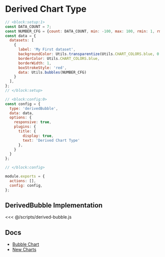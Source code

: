 # Derived Chart Type

```js chart-editor
// <block:setup:1>
const DATA_COUNT = 7;
const NUMBER_CFG = {count: DATA_COUNT, min: -100, max: 100, rmin: 1, rmax: 20};
const data = {
  datasets: [
    {
      label: 'My First dataset',
      backgroundColor: Utils.transparentize(Utils.CHART_COLORS.blue, 0.5),
      borderColor: Utils.CHART_COLORS.blue,
      borderWidth: 1,
      boxStrokeStyle: 'red',
      data: Utils.bubbles(NUMBER_CFG)
    }
  ],
};
// </block:setup>

// <block:config:0>
const config = {
  type: 'derivedBubble',
  data: data,
  options: {
    responsive: true,
    plugins: {
      title: {
        display: true,
        text: 'Derived Chart Type'
      },
    }
  }
};

// </block:config>

module.exports = {
  actions: [],
  config: config,
};
```

## DerivedBubble Implementation

<<< @/scripts/derived-bubble.js

## Docs
* [Bubble Chart](../../charts/bubble.md)
* [New Charts](../../developers/charts.md)
